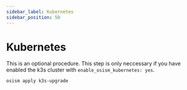```yaml
---
sidebar_label: Kubernetes
sidebar_position: 50
---
```


# Kubernetes

This is an optional procedure.
This step is only neccessary if you have enabled the k3s cluster with `enable_osism_kubernetes: yes`.

```
osism apply k3s-upgrade
```

